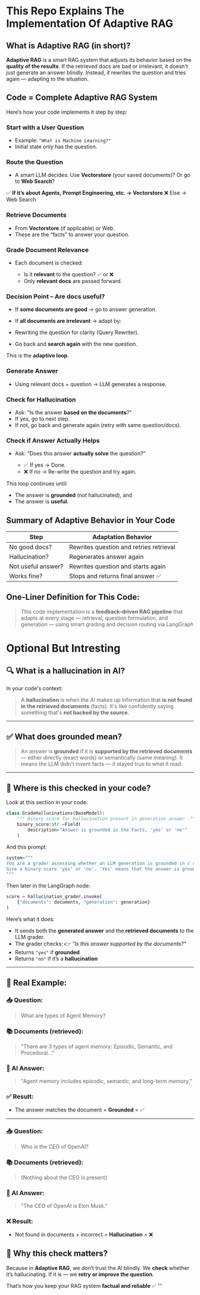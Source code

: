 # This Repo Explains The Implementation Of Adaptive RAG

## What is Adaptive RAG (in short)?

**Adaptive RAG** is a smart RAG system that adjusts its behavior based on the **quality of the results**. If the retrieved docs are bad or irrelevant, it doesn't just generate an answer blindly. Instead, it rewrites the question and tries again — adapting to the situation.

## Code = Complete Adaptive RAG System

Here’s how your code implements it step by step:

### **Start with a User Question**

* Example: `"What is Machine Learning?"`
* Initial state only has the question.

### **Route the Question**

* A smart LLM decides:
   Use **Vectorstore** (your saved documents)?
   Or go to **Web Search**?

✅ **If it’s about Agents, Prompt Engineering, etc. → Vectorstore**
❌ Else → Web Search

### **Retrieve Documents**

* From **Vectorstore** (if applicable) or Web.
* These are the “facts” to answer your question.

### **Grade Document Relevance**

* Each document is checked:

  * Is it **relevant** to the question? ✅ or ❌
  * Only **relevant docs** are passed forward.

### **Decision Point** – Are docs useful?

* If **some documents are good** → go to answer generation.
* If **all documents are irrelevant** → adapt by:

* Rewriting the question for clarity (Query Rewriter).
* Go back and **search again** with the new question.

This is the **adaptive loop**.

### **Generate Answer**

* Using relevant docs + question → LLM generates a response.

### **Check for Hallucination**

* Ask: “Is the answer **based on the documents**?”
* If yes, go to next step.
* If not, go back and generate again (retry with same question/docs).

### **Check if Answer Actually Helps**

* Ask: “Does this answer **actually solve** the question?”

  * ✅ If yes → Done.
  * ❌ If no → Re-write the question and try again.

This loop continues until:

* The answer is **grounded** (not hallucinated), and
* The answer is **useful**.

## Summary of Adaptive Behavior in Your Code

| Step               | Adaptation Behavior                     |
| ------------------ | --------------------------------------- |
| No good docs?      | Rewrites question and retries retrieval |
| Hallucination?     | Regenerates answer again                |
| Not useful answer? | Rewrites question and starts again      |
| Works fine?        | Stops and returns final answer ✅       |


##  One-Liner Definition for This Code:

> This code implementation is a **feedback-driven RAG pipeline** that adapts at every stage — retrieval, question formulation, and generation — using smart grading and decision routing via LangGraph



# Optional But Intresting  

## 🔍 What is a **hallucination** in AI?

In your code's context:

> A **hallucination** is when the AI makes up information that **is not found in the retrieved documents** (facts).
> It's like confidently saying something that's **not backed by the source**.

---

## ✅ What does **grounded** mean?

> An answer is **grounded** if it is **supported by the retrieved documents** — either directly (exact words) or semantically (same meaning).
> It means the LLM didn't invent facts — it stayed true to what it read.

---

## 🧠 Where is this checked in your code?

Look at this section in your code:

```python
class GradeHallucinations(BaseModel):
    """ Binary score for hallucination present in generation answer ."""
    binary_score:str =Field(
        description="Answer is grounded in the Facts, 'yes' or 'no'"
    )
```

And this prompt:

```python
system=""" 
You are a grader assessing whether an LLM generation is grounded in / supported by a set of retrieved facts.\n
Give a binary score 'yes' or 'no'. 'Yes' means that the answer is grounded in / supported by the set of facts. 
"""
```

Then later in the LangGraph node:

```python
score = hallucination_grader.invoke(
    {"documents": documents, "generation": generation}
)
```

Here’s what it does:

* It sends both the **generated answer** and the **retrieved documents** to the LLM grader.
* The grader checks:
  👉 *"Is this answer supported by the documents?"*
* Returns `"yes"` if **grounded**
* Returns `"no"` if it’s a **hallucination**

---

## 🧪 Real Example:

### 📥 Question:

> What are types of Agent Memory?

### 📚 Documents (retrieved):

> "There are 3 types of agent memory: Episodic, Semantic, and Procedural..."

### 🧠 AI Answer:

> "Agent memory includes episodic, semantic, and long-term memory."

### ✅ Result:

* The answer matches the document = **Grounded** = ✅

---

### 📥 Question:

> Who is the CEO of OpenAI?

### 📚 Documents (retrieved):

> (Nothing about the CEO is present)

### 🧠 AI Answer:

> "The CEO of OpenAI is Elon Musk."

### ❌ Result:

* Not found in documents + incorrect = **Hallucination** = ❌

## 🔁 Why this check matters?

Because in **Adaptive RAG**, we don’t trust the AI blindly.
We **check** whether it’s hallucinating.
If it is — we **retry or improve the question**.

That’s how you keep your RAG system **factual and reliable** ✅
'''